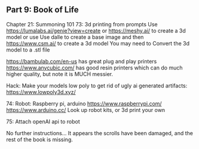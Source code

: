 ## Part 9: Book of Life

Chapter 21: Summoning 101
73: 3d printing from prompts
Use https://lumalabs.ai/genie?view=create or https://meshy.ai/ to create a 3d model
or use Use dalle to create a base image and then https://www.csm.ai/ to create a 3d model
You may need to Convert the 3d model to a .stl file

https://bambulab.com/en-us has great plug and play printers
https://www.anycubic.com/ has good resin printers which can do much higher quality, but note it is MUCH messier.

Hack:
Make your models low poly to get rid of ugly ai generated artifacts:
https://www.lowpoly3d.xyz/

74: Robot: Raspberry pi, arduino
https://www.raspberrypi.com/
https://www.arduino.cc/
Look up robot kits, or 3d print your own

75: Attach openAI api to robot

No further instructions...
It appears the scrolls have been damaged, and the rest of the book is missing.

